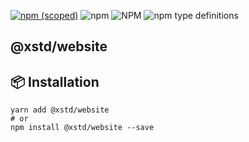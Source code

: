 [![npm (scoped)](https://img.shields.io/npm/v/@xstd/website.svg)](https://www.npmjs.com/package/@xstd/website)
![npm](https://img.shields.io/npm/dm/@xstd/website.svg)
![NPM](https://img.shields.io/npm/l/@xstd/website.svg)
![npm type definitions](https://img.shields.io/npm/types/@xstd/website.svg)

## @xstd/website


## 📦 Installation

```shell
yarn add @xstd/website
# or
npm install @xstd/website --save
```
